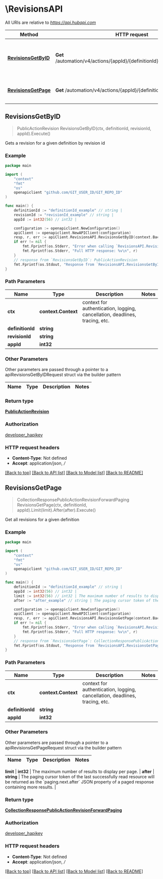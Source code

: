 # \RevisionsAPI

All URIs are relative to *https://api.hubapi.com*

Method | HTTP request | Description
------------- | ------------- | -------------
[**RevisionsGetByID**](RevisionsAPI.md#RevisionsGetByID) | **Get** /automation/v4/actions/{appId}/{definitionId}/revisions/{revisionId} | Gets a revision for a given definition by revision id
[**RevisionsGetPage**](RevisionsAPI.md#RevisionsGetPage) | **Get** /automation/v4/actions/{appId}/{definitionId}/revisions | Get all revisions for a given definition



## RevisionsGetByID

> PublicActionRevision RevisionsGetByID(ctx, definitionId, revisionId, appId).Execute()

Gets a revision for a given definition by revision id

### Example

```go
package main

import (
	"context"
	"fmt"
	"os"
	openapiclient "github.com/GIT_USER_ID/GIT_REPO_ID"
)

func main() {
	definitionId := "definitionId_example" // string | 
	revisionId := "revisionId_example" // string | 
	appId := int32(56) // int32 | 

	configuration := openapiclient.NewConfiguration()
	apiClient := openapiclient.NewAPIClient(configuration)
	resp, r, err := apiClient.RevisionsAPI.RevisionsGetByID(context.Background(), definitionId, revisionId, appId).Execute()
	if err != nil {
		fmt.Fprintf(os.Stderr, "Error when calling `RevisionsAPI.RevisionsGetByID``: %v\n", err)
		fmt.Fprintf(os.Stderr, "Full HTTP response: %v\n", r)
	}
	// response from `RevisionsGetByID`: PublicActionRevision
	fmt.Fprintf(os.Stdout, "Response from `RevisionsAPI.RevisionsGetByID`: %v\n", resp)
}
```

### Path Parameters


Name | Type | Description  | Notes
------------- | ------------- | ------------- | -------------
**ctx** | **context.Context** | context for authentication, logging, cancellation, deadlines, tracing, etc.
**definitionId** | **string** |  | 
**revisionId** | **string** |  | 
**appId** | **int32** |  | 

### Other Parameters

Other parameters are passed through a pointer to a apiRevisionsGetByIDRequest struct via the builder pattern


Name | Type | Description  | Notes
------------- | ------------- | ------------- | -------------




### Return type

[**PublicActionRevision**](PublicActionRevision.md)

### Authorization

[developer_hapikey](../README.md#developer_hapikey)

### HTTP request headers

- **Content-Type**: Not defined
- **Accept**: application/json, */*

[[Back to top]](#) [[Back to API list]](../README.md#documentation-for-api-endpoints)
[[Back to Model list]](../README.md#documentation-for-models)
[[Back to README]](../README.md)


## RevisionsGetPage

> CollectionResponsePublicActionRevisionForwardPaging RevisionsGetPage(ctx, definitionId, appId).Limit(limit).After(after).Execute()

Get all revisions for a given definition

### Example

```go
package main

import (
	"context"
	"fmt"
	"os"
	openapiclient "github.com/GIT_USER_ID/GIT_REPO_ID"
)

func main() {
	definitionId := "definitionId_example" // string | 
	appId := int32(56) // int32 | 
	limit := int32(56) // int32 | The maximum number of results to display per page. (optional)
	after := "after_example" // string | The paging cursor token of the last successfully read resource will be returned as the `paging.next.after` JSON property of a paged response containing more results. (optional)

	configuration := openapiclient.NewConfiguration()
	apiClient := openapiclient.NewAPIClient(configuration)
	resp, r, err := apiClient.RevisionsAPI.RevisionsGetPage(context.Background(), definitionId, appId).Limit(limit).After(after).Execute()
	if err != nil {
		fmt.Fprintf(os.Stderr, "Error when calling `RevisionsAPI.RevisionsGetPage``: %v\n", err)
		fmt.Fprintf(os.Stderr, "Full HTTP response: %v\n", r)
	}
	// response from `RevisionsGetPage`: CollectionResponsePublicActionRevisionForwardPaging
	fmt.Fprintf(os.Stdout, "Response from `RevisionsAPI.RevisionsGetPage`: %v\n", resp)
}
```

### Path Parameters


Name | Type | Description  | Notes
------------- | ------------- | ------------- | -------------
**ctx** | **context.Context** | context for authentication, logging, cancellation, deadlines, tracing, etc.
**definitionId** | **string** |  | 
**appId** | **int32** |  | 

### Other Parameters

Other parameters are passed through a pointer to a apiRevisionsGetPageRequest struct via the builder pattern


Name | Type | Description  | Notes
------------- | ------------- | ------------- | -------------


 **limit** | **int32** | The maximum number of results to display per page. | 
 **after** | **string** | The paging cursor token of the last successfully read resource will be returned as the &#x60;paging.next.after&#x60; JSON property of a paged response containing more results. | 

### Return type

[**CollectionResponsePublicActionRevisionForwardPaging**](CollectionResponsePublicActionRevisionForwardPaging.md)

### Authorization

[developer_hapikey](../README.md#developer_hapikey)

### HTTP request headers

- **Content-Type**: Not defined
- **Accept**: application/json, */*

[[Back to top]](#) [[Back to API list]](../README.md#documentation-for-api-endpoints)
[[Back to Model list]](../README.md#documentation-for-models)
[[Back to README]](../README.md)

